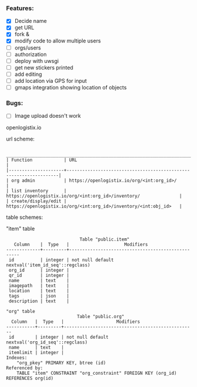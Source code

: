### Features:
- [x] Decide name
- [x] get URL
- [x] fork &  
- [x] modify code to allow multiple users
- [ ] orgs/users
- [ ] authorization
- [ ] deploy with uwsgi
- [ ] get new stickers printed
- [ ] add editing
- [ ] add location via GPS for input
- [ ] gmaps integration showing location of objects

### Bugs:
- [ ] Image upload doesn't work

openlogistix.io

url scheme:
```
 _________________________________________________________________________________________
| Function            | URL                                                               |
|---------------------+-------------------------------------------------------------------|
| org admin           | https://openlogistix.io/org/<int:org_id>/                         |
| list inventory      | https://openlogistix.io/org/<int:org_id>/inventory/               |
| create/display/edit | https://openlogistix.io/org/<int:org_id>/inventory/<int:obj_id>   |
```
table schemes:

"item" table
```
                            Table "public.item"
   Column    |  Type   |                     Modifiers
-------------+---------+---------------------------------------------------
 id          | integer | not null default nextval('item_id_seq'::regclass)
 org_id      | integer |
 qr_id       | integer |
 name        | text    |
 imagepath   | text    |
 location    | text    |
 tags        | json    |
 description | text    |

"org" table
                           Table "public.org"
  Column   |  Type   |                    Modifiers
-----------+---------+--------------------------------------------------
 id        | integer | not null default nextval('org_id_seq'::regclass)
 name      | text    |
 itemlimit | integer |
Indexes:
    "org_pkey" PRIMARY KEY, btree (id)
Referenced by:
    TABLE "item" CONSTRAINT "org_constraint" FOREIGN KEY (org_id) REFERENCES org(id)
```
